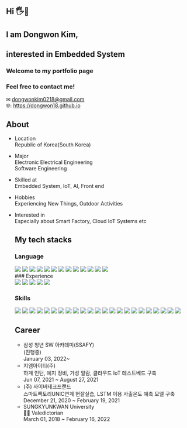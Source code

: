 ## Hi 🖐🦏
## I am Dongwon Kim,
## interested in Embedded System

### Welcome to my portfolio page
### Feel free to contact me!
✉ dongwonkim0218@gmail.com  
🌐: https://dongwon18.github.io

## About
- Location  
   Republic of Korea(South Korea)
- Major  
  Electronic Electrical Engineering  
  Software Engineering
- Skilled at  
  Embedded System, IoT, AI, Front end
- Hobbies  
  Experiencing New Things, Outdoor Activities
- Interested in  
  Especially about Smart Factory, Cloud IoT Systems etc
  
  ## My tech stacks
  ### Language
  <div>
    <img src="https://img.shields.io/badge/C-100%25-yellow?style=for-the-badge&logo=c">
    <img src="https://img.shields.io/badge/C++-100%25-yellowgreen?style=for-the-badge&logo=c++">
    <img src="https://img.shields.io/badge/Python-100%25-blue?style=for-the-badge&logo=python">
    <img src="hhttps://img.shields.io/badge/javascript-90%25-yellowgreen?style=for-the-badge&logo=javascript">
    <img src="https://img.shields.io/badge/Verilog-80%25-violet?style=for-the-badge&logo=Verilog">
    <img src="https://img.shields.io/badge/VHDL-80%25-blueviolet?style=for-the-badge&logo=VHDL">
    <img src="https://img.shields.io/badge/Assenbly-70%25-9cf?style=for-the-badge&logo=Assembly">
    <img src="https://img.shields.io/badge/SQL-70%25-ff8e7f?style=for-the-badge&logo=SQL">
    <img src="https://img.shields.io/badge/IoT-80%25-f5f5dc?style=for-the-badge&logo=IoT">
    <img src="https://img.shields.io/badge/Embedded_System-90%25-800000?style=for-the-badge">
    <img src="https://img.shields.io/badge/Deep_Learning-80%25-ffcb6b?style=for-the-badge&logo=AI">
    <img src="https://img.shields.io/badge/Frontend-90%25-ff8e7f?style=for-the-badge">
    <img src="https://img.shields.io/badge/Backend-60%25-ff8e7f?style=for-the-badge">  
  </div>
  ### Experience
   <div>
    <img src="https://img.shields.io/badge/IoT-80%25-f5f5dc?style=for-the-badge&logo=IoT">
    <img src="https://img.shields.io/badge/Embedded_System-90%25-800000?style=for-the-badge">
    <img src="https://img.shields.io/badge/Deep_Learning-80%25-ffcb6b?style=for-the-badge&logo=AI">
    <img src="https://img.shields.io/badge/Frontend-90%25-ff8e7f?style=for-the-badge">
    <img src="https://img.shields.io/badge/Backend-60%25-ff8e7f?style=for-the-badge">  
  </div> 
  
  ### Skills  
  <div>
    <img src="https://img.shields.io/badge/-GitHub%20-darkgreen">
    <img src="https://img.shields.io/badge/-Raspberry_Pi%20-darkgreen">
    <img src="https://img.shields.io/badge/-Nucleo%20-darkgreen">
    <img src="https://img.shields.io/badge/-Arduino%20-darkgreen">
    <img src="https://img.shields.io/badge/-AWS_IoT_Core%20-darkgreen">
    <img src="https://img.shields.io/badge/-8051_Microcontroller%20-darkgreen"> 
    <img src="https://img.shields.io/badge/-FPGA%20-darkgreen">
    <img src="https://img.shields.io/badge/-Linux_Kernel%20-darkgreen">
    <img src="https://img.shields.io/badge/-Fundamental_circuit%20-darkgreen">
    <img src="https://img.shields.io/badge/-PyTorch%20-darkgreen">
    <img src="https://img.shields.io/badge/-Keras%20-darkgreen">
    <img src="https://img.shields.io/badge/-Numpy%20-darkgreen">
    <img src="https://img.shields.io/badge/-OpenCV%20-darkgreen">
    <img src="https://img.shields.io/badge/-HTML%20-darkgreen">
    <img src="https://img.shields.io/badge/-CSS%20-darkgreen">
    <img src="https://img.shields.io/badge/-Bootstrap%20-darkgreen">
    <img src="https://img.shields.io/badge/-Firebase%20-darkgreen">
    <img src="https://img.shields.io/badge/-3D_Printing%20-darkgreen">
    <img src="https://img.shields.io/badge/-PyQt%20-darkgreen">
    <img src="https://img.shields.io/badge/-PySlide%20-darkgreen">
    <img src="https://img.shields.io/badge/-Markdown%20-darkgreen">
    <img src="https://img.shields.io/badge/-Makefile%20-darkgreen">
    <img src="https://img.shields.io/badge/-Vim%20-darkgreen">  
  </div>
  
  ## Career
  - 삼성 청년 SW 아카데미(SSAFY)   
    (진행중)  
    January 03, 2022~  
  - 지엠아이티(주)  
    하계 인턴, 예지 정비, 가성 알람, 클라우드 IoT 테스트베드 구축  
    Jun 07, 2021 ~ August 27, 2021  
  - (주) 사이버테크프랜드  
    스마트팩토리UNIC연계 현잘실습, LSTM 이용 사출온도 예측 모델 구축  
    December 21, 2020 ~ February 19, 2021  
  - SUNGKYUNKWAN University  
    👩‍🎓 Valedictorian  
    March 01, 2018 ~ February 16, 2022  
    
